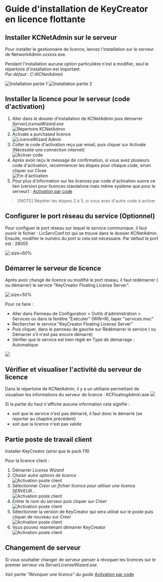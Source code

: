 # Guide d'installation de KeyCreator en licence flottante

## Installer KCNetAdmin sur le serveur

Pour installer le gestionnaire de licence, lancez l'installation sur le serveur de NetworkAdmin.xxxxxx.exe.

Pendant l'installation aucune option particulière n'est à modifier, seul le répertoire d'installation est important.  
_Par défaut : C:\KCNetAdmin\\_

![Installation partie 1](../assets/images_fiches/guide-dinstallation-serveur/install1.png ':size=49%') ![Installation partie 2](../assets/images_fiches/guide-dinstallation-serveur/install2.png ':size=49%')

## Installer la licence pour le serveur (code d'activation)

1. Aller dans le dossier d'installation de KCNetAdmin puis démarrer _ServerLicenseWizard.exe_  
   ![Répertoire KCNetAdmin](../assets/images_fiches/guide-dinstallation-serveur/repKCNetAdmin.png ":size=60%")
2. Activate a purchased licence  
   ![LicenceWizard Admin](../assets/images_fiches/guide-dinstallation-serveur/ActivateLicence.png ":size=60%")
3. Coller le code d'activation reçu par email, puis cliquer sur Activate (Nécessite une connection internet)  
   ![Activer code](../assets/images_fiches/guide-dinstallation-serveur/ActivateLicence2.png ":size=60%")  
4. Après avoir reçu le message de confirmation, si vous avez plusieurs code d'activation, recommencer les étapes pour chaque code, sinon cliquer sur Close  
   ![Fin d'activation](../assets/images_fiches/guide-dinstallation-serveur/ActivateLicence3.png ":size=60%")  
5. Pour plus d'information sur les licences par code d'activation suivre ce lien (version pour licences standalone mais même système que pour le serveur) : [Activation par code](/licences/activation-par-code)

>[!NOTE] Répéter les étapes 2 à 5, si vous avez d'autre code à activer

## Configurer le port réseau du service (Optionnel)

Pour configuer le port réseau sur lequel le service communique, il faut ouvrir le fichier : LicServConf.txt qui se trouve dans le dossier KCNetAdmin. Ensuite, modifier le numéro du port si cela est nécessaire. Par défaut le port est : 28005

![](../assets/images_fiches/guide-dinstallation-serveur/LicServConf.png ":size=60%")

## Démarrer le serveur de licence

Après avoir changé de licence ou modifié le port réseau, il faut redémarrer ( ou démarrer) le service "KeyCreator Floating License Server".

![](../assets/images_fiches/guide-dinstallation-serveur/run_services.png ":size=50%")

Pour ce faire :

- Aller dans Panneau de Configuration > Outils d'administration > Services ou dans la fenêtre "Exécuter" (WIN+R), taper "services.msc"
- Rechercher le service "KeyCreator Floating License Server"
- Puis cliquer, dans le panneau de gauche sur Rédémarrer le service ( ou Démarrer s'il n'est pas encore démarré)
- Vérifier que le service est bien réglé en Type de démarrage : Automatique

![](../assets/images_fiches/guide-dinstallation-serveur/Services.png )

## Vérifier et visualiser l'activité du serveur de licence

Dans le répertoire de KCNetAdmin, il y a un utilitaire permettant de visualiser les informations du serveur de licence : KCFloatingAdmin.exe
![](../assets/images_fiches/guide-dinstallation-serveur/AdminTool.png)

Si la partie du haut n'affiche aucune information cela signifie :

- soit que le service n'est pas démarré, il faut donc le démarré (se reporter au chapitre précédent)
- soit que la licence n'est pas valide

## Partie poste de travail client

Installer KeyCreator (ainsi que le pack FR)

Pour la licence client :

1. Démarrer _License Wizard_
2. Choisir *autre options de licence*  
   ![Activation poste client](../assets/images_fiches/guide-dinstallation-serveur/ActLicClient1.png ":size=60%")
3. Sélectionner _Créer un fichier licence pour utiliser une licence SERVEUR..._  
   ![Activation poste client](../assets/images_fiches/guide-dinstallation-serveur/ActLicClient2.png ":size=60%")
4. Entrer le nom du serveur puis cliquer sur _Créer_  
   ![Activation poste client](../assets/images_fiches/guide-dinstallation-serveur/ActLicClient3.png ":size=60%")
5. Sélectionner la version de KeyCreator qui sera utilisé sur le poste puis cliquer de nouveau sur _Créer_  
   ![Activation poste client](../assets/images_fiches/guide-dinstallation-serveur/ActLicClient4.png ":size=60%")
6. Vous pouvez maintenant démarrer KeyCreator  
   ![Activation poste client](../assets/images_fiches/guide-dinstallation-serveur/ActLicClient5.png ":size=60%")

## Changement de serveur

Si vous souhaiter changer de serveur penser à révoquer les licences sur le premier serveur via _ServerLicenseWizard.exe._

_Voir partie "Révoquer une licence" du guide_ [Activation par code](/licences/activation-par-code?id=révoquer-une-licence)
